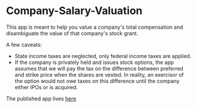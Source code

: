 # Company-Salary-Valuation

This app is meant to help you value a company's total compensation and disambiguate the value of that company's stock grant. 

A few caveats:
- State income taxes are neglected, only federal income taxes are applied.
- If the company is privately held and issues stock options, the app assumes that we will pay the tax on the difference between preferred and strike price when the shares are vested. In reality, an exercisor of the option would not owe taxes on this difference until the company either IPOs or is acquired.

The published app lives [here](https://share.streamlit.io/mochael/company-salary-valuation/main.py)